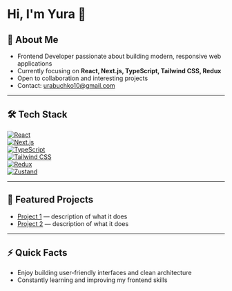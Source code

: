 # Hi, I'm Yura 👋

## 🚀 About Me  
- Frontend Developer passionate about building modern, responsive web applications  
- Currently focusing on **React, Next.js, TypeScript, Tailwind CSS, Redux**  
- Open to collaboration and interesting projects  
- Contact: [urabuchko10@gmail.com](mailto:urabuchko10@gmail.com)  

---

## 🛠 Tech Stack  
[![React](https://img.shields.io/badge/React-%2320232a.svg?style=flat&logo=react&logoColor=%2361DAFB)](https://react.dev/)  
[![Next.js](https://img.shields.io/badge/Next.js-000000.svg?style=flat&logo=next.js&logoColor=white)](https://nextjs.org/)  
[![TypeScript](https://img.shields.io/badge/TypeScript-%23007ACC.svg?style=flat&logo=typescript&logoColor=white)](https://www.typescriptlang.org/)  
[![Tailwind CSS](https://img.shields.io/badge/Tailwind_CSS-%2338B2AC.svg?style=flat&logo=tailwind-css&logoColor=white)](https://tailwindcss.com/)  
[![Redux](https://img.shields.io/badge/Redux-%23593d88.svg?style=flat&logo=redux&logoColor=white)](https://redux.js.org/)  
[![Zustand](https://img.shields.io/badge/Zustand-%2320232a.svg?style=flat&logo=react&logoColor=white)](https://docs.pmnd.rs/zustand/getting-started/introduction)  


---

## 📌 Featured Projects  
- [Project 1](#) — description of what it does  
- [Project 2](#) — description of what it does  

---

## ⚡ Quick Facts  
- Enjoy building user-friendly interfaces and clean architecture  
- Constantly learning and improving my frontend skills  
